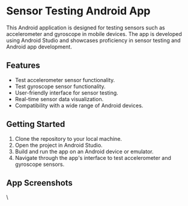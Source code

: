 # Sensor Testing Android App

This Android application is designed for testing sensors such as accelerometer and gyroscope in mobile devices. The app is developed using Android Studio and showcases proficiency in sensor testing and Android app development.

## Features

- Test accelerometer sensor functionality.
- Test gyroscope sensor functionality.
- User-friendly interface for sensor testing.
- Real-time sensor data visualization.
- Compatibility with a wide range of Android devices.

## Getting Started

1. Clone the repository to your local machine.
2. Open the project in Android Studio.
3. Build and run the app on an Android device or emulator.
4. Navigate through the app's interface to test accelerometer and gyroscope sensors.

## App Screenshots
\

